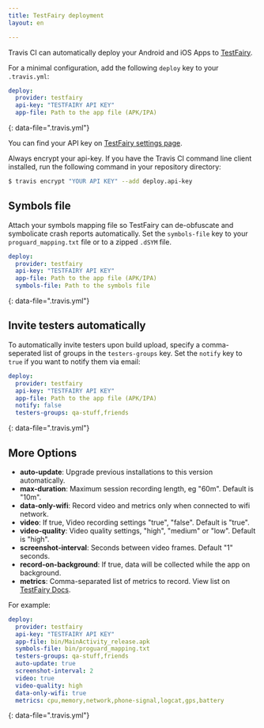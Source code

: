 ```yaml
---
title: TestFairy deployment
layout: en

---
```


Travis CI can automatically deploy your Android and iOS Apps to [TestFairy](https://www.testfairy.com/).

For a minimal configuration, add the following `deploy` key to your `.travis.yml`:

```yaml
deploy:
  provider: testfairy
  api-key: "TESTFAIRY API KEY"
  app-file: Path to the app file (APK/IPA)
```
{: data-file=".travis.yml"}

You can find your API key on [TestFairy settings page](https://app.testfairy.com/settings/).

Always encrypt your api-key. If you have the Travis CI command line client installed, run the following command in your repository directory:

```bash
$ travis encrypt "YOUR API KEY" --add deploy.api-key
```

## Symbols file

Attach your symbols mapping file so TestFairy can de-obfuscate and symbolicate crash reports automatically. Set the `symbols-file` key to your `proguard_mapping.txt` file or to a zipped `.dSYM` file.

```yaml
deploy:
  provider: testfairy
  api-key: "TESTFAIRY API KEY"
  app-file: Path to the app file (APK/IPA)
  symbols-file: Path to the symbols file
```
{: data-file=".travis.yml"}

## Invite testers automatically

To automatically invite testers upon build upload, specify a comma-seperated list of groups in the `testers-groups` key. Set the `notify` key to `true` if you want to notify them via email:

```yaml
deploy:
  provider: testfairy
  api-key: "TESTFAIRY API KEY"
  app-file: Path to the app file (APK/IPA)
  notify: false
  testers-groups: qa-stuff,friends
```
{: data-file=".travis.yml"}

## More Options

- **auto-update**: Upgrade previous installations to this version automatically.
- **max-duration**: Maximum session recording length, eg "60m". Default is "10m".
- **data-only-wifi**: Record video and metrics only when connected to wifi network.
- **video**: If true, Video recording settings "true", "false". Default is "true".
- **video-quality**: Video quality settings, "high", "medium" or "low". Default is "high".
- **screenshot-interval**: Seconds between video frames. Default "1" seconds.
- **record-on-background**: If true, data will be collected while the app on background.
- **metrics**: Comma-separated list of metrics to record. View list on [TestFairy Docs](https://docs.testfairy.com/API/Upload_API.html).

For example:

```yaml
deploy:
  provider: testfairy
  api-key: "TESTFAIRY API KEY"
  app-file: bin/MainActivity_release.apk
  symbols-file: bin/proguard_mapping.txt
  testers-groups: qa-stuff,friends
  auto-update: true
  screenshot-interval: 2
  video: true
  video-quality: high
  data-only-wifi: true
  metrics: cpu,memory,network,phone-signal,logcat,gps,battery
```
{: data-file=".travis.yml"}
